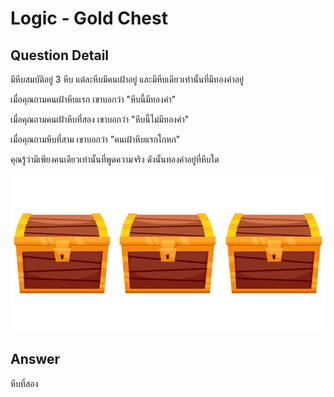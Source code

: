 # Logic - Gold Chest
## Question Detail
มีหีบสมบัติอยู่ 3 หีบ แต่ละหีบมีคนเฝ้าอยู่ และมีหีบเดียวเท่านั้นที่มีทองคำอยู่

เมื่อคุณถามคนเฝ้าหีบแรก เขาบอกว่า "หีบนี้มีทองคำ"

เมื่อคุณถามคนเฝ้าหีบที่สอง เขาบอกว่า "หีบนี้ไม่มีทองคำ"

เมื่อคุณถามหีบที่สาม เขาบอกว่า "คนเฝ้าหีบแรกโกหก"

คุณรู้ว่ามีเพียงคนเดียวเท่านั้นที่พูดความจริง ดังนั้นทองคำอยู่ที่หีบใด

![](assets/gold_chest.png)

## Answer
หีบที่สอง
